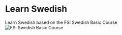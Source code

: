 # Learn Swedish

Learn Swedish based on the FSI Swedish Basic Course
![FSI Swedish Basic Course](http://i.imgur.com/jwDKeMp.png)


